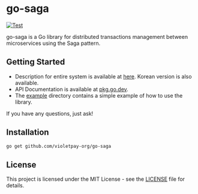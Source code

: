 # go-saga

[![Test](https://github.com/violetpay-org/go-saga/actions/workflows/test.yml/badge.svg)](https://github.com/violetpay-org/go-saga/actions/workflows/test.yml)

go-saga is a Go library for distributed transactions management between microservices using the Saga pattern.

## Getting Started

* Description for entire system is available at [here](docs/description.md). Korean version is also available.
* API Documentation is available at [pkg.go.dev](https://pkg.go.dev/github.com/violetpay-org/go-saga).
* The [example](example) directory contains a simple example of how to use the library.

If you have any questions, just ask!


## Installation

```bash
go get github.com/violetpay-org/go-saga
```

## License

This project is licensed under the MIT License - see the [LICENSE](LICENSE) file for details.
